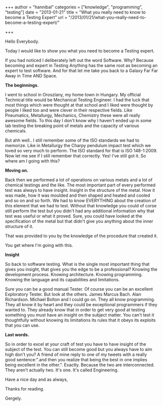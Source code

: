 +++
author = "hannibal"
categories = ["knowledge", "programming", "testing"]
date = "2013-01-21"
title = "What you really need to know to become a Testing Expert"
url = "/2013/01/21/what-you-really-need-to-become-a-testing-expert/"

+++

Hello Everybody.

Today I would like to show you what you need to become a Testing expert.

If you had noticed I deliberately left out the word Software. Why? Because becoming and expert in Testing Anything has the same root as becoming an expert to test software. And for that let me take you back to a Galaxy Far Far Away in Time AND Space.

**The beginnings.**

I went to school in Oroszlany, my home town in Hungary. My official Technical title would be Mechanical Testing Engineer. I had the luck that most things which were thought at that school and I liked were thought by people I liked too and were clever in their respective fields. Like Pneumatics, Metallurgy, Mechanics, Chemistry these were all really awesome fields. To this day I don't know why I haven't ended up in some lab testing the breaking point of metals and the capacity of various chemicals.

But ahh well.. I still remember some of the ISO standards we had to memorize. Like in Metallurgy the Charpy pendulum impact test which we loved so very much to perform. The ISO standard for that is ISO 148-1:2009. Now let me see if I still remember that correctly. Yes! I've still got it. So where am I going with this?

**Moving on.**

Back then we performed a lot of operations on various metals and a lot of chemical testings and the like. The most important part of every performed test was always to have insight. Insight in the structure of the metal. How it was made, how it was moulded and then shaped and heated and cooled and so on and so forth. We had to know EVERYTHING about the creation of this element that we had to test. Without that knowledge you could of corse still perform the test but you didn't had any additional information why that test was useful or what it proved. Sure, you could have looked at the specification of the metal but that didn't give you anything about the inner structure of it.

That was provided to you by the knowledge of the procedure that created it.

You get where I'm going with this.

**Insight**

So back to software testing. What is the single most important thing that gives you insight, that gives you the edge to be a professional? Knowing the development process. Knowing architecture. Knowing programming. Knowing the language and its capabilities and limitations.

Sure you can be a good manual Tester. Of course you can be an excellent Exploratory Tester. But look at the others. James Marcus Bach. Alan Richardson. Michael Bolton and I could go on. They all know programming. They all know it by heart and they could be exceptional programmers if they wanted to. They already know that in order to get very good at testing something you must have an insight on the subject matter. You can't test it thoughtfully without knowing its limitations its rules that it obeys its exploits that you can use.

**Last words.**

So in order to excel at your craft of test you have to have insight of the subject of the test. You can still become good but you always have to aim high don't you? A friend of mine reply to one of my tweets with a really good sentence:".and then you realize that being the best in one implies being excellent in the other.". Exactly. Because the two are interconnected. They aren't actually two. It's one. It's called Engineering.

Have a nice day and as always,

Thanks for reading.

Gergely.